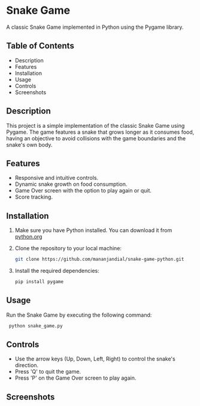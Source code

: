 # Snake Game
A classic Snake Game implemented in Python using the Pygame library.

## Table of Contents ##

* Description
* Features
* Installation
* Usage
* Controls
* Screenshots

## Description ##
This project is a simple implementation of the classic Snake Game using Pygame. The game features a snake that grows longer as it consumes food, having an objective to avoid collisions with the game boundaries and the snake's own body.

## Features ##
* Responsive and intuitive controls.
* Dynamic snake growth on food consumption.
* Game Over screen with the option to play again or quit.
* Score tracking.

## Installation ##
1. Make sure you have Python installed. You can download it from
   [python.org](https://www.python.org/)
2. Clone the repository to your local machine:
   ```bash
   git clone https://github.com/mananjandial/snake-game-python.git

3. Install the required dependencies:
   
   ```bash
   pip install pygame

## Usage ##
Run the Snake Game by executing the following command:
   ```bash
    python snake_game.py
  ```
    
## Controls ##
* Use the arrow keys (Up, Down, Left, Right) to control the snake's direction.
* Press 'Q' to quit the game.
* Press 'P' on the Game Over screen to play again.

## Screenshots ##
